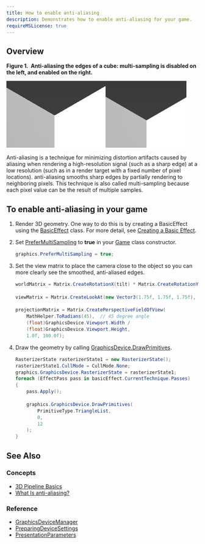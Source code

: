 ```yaml
---
title: How to enable anti-aliasing
description: Demonstrates how to enable anti-aliasing for your game.
requireMSLicense: true
---
```



## Overview

**Figure 1.  Anti-aliasing the edges of a cube: multi-sampling is disabled on the left, and enabled on the right.**

![Anti-aliasing the edges of a cube: multi-sampling is disabled on the left, and enabled on the right](../images/graphics_aa.jpg)

Anti-aliasing is a technique for minimizing distortion artifacts caused by aliasing when rendering a high-resolution signal (such as a sharp edge) at a low resolution (such as in a render target with a fixed number of pixel locations). anti-aliasing smooths sharp edges by partially rendering to neighboring pixels. This technique is also called multi-sampling because each pixel value can be the result of multiple samples.

## To enable anti-aliasing in your game

1. Render 3D geometry. One way to do this is by creating a BasicEffect using the [BasicEffect](xref:Microsoft.Xna.Framework.Graphics.BasicEffect) class. For more detail, see [Creating a Basic Effect](HowTo_Create_a_BasicEffect.md).

2. Set [PreferMultiSampling](/api/Microsoft.Xna.Framework.GraphicsDeviceManager.html#Microsoft_Xna_Framework_GraphicsDeviceManager_PreferMultiSampling) to **true** in your [Game](xref:Microsoft.Xna.Framework.Game) class constructor.

    ```csharp
    graphics.PreferMultiSampling = true;
    ```

3. Set the view matrix to place the camera close to the object so you can more clearly see the smoothed, anti-aliased edges.

    ```csharp
    worldMatrix = Matrix.CreateRotationX(tilt) * Matrix.CreateRotationY(tilt);
    
    viewMatrix = Matrix.CreateLookAt(new Vector3(1.75f, 1.75f, 1.75f), Vector3.Zero, Vector3.Up);
    
    projectionMatrix = Matrix.CreatePerspectiveFieldOfView(
        MathHelper.ToRadians(45),  // 45 degree angle
        (float)GraphicsDevice.Viewport.Width /
        (float)GraphicsDevice.Viewport.Height,
        1.0f, 100.0f);
    ```

4. Draw the geometry by calling [GraphicsDevice.DrawPrimitives](/api/Microsoft.Xna.Framework.Graphics.GraphicsDevice.html#Microsoft_Xna_Framework_Graphics_GraphicsDevice_DrawPrimitives_Microsoft_Xna_Framework_Graphics_PrimitiveType_System_Int32_System_Int32_).

    ```csharp
    RasterizerState rasterizerState1 = new RasterizerState();
    rasterizerState1.CullMode = CullMode.None;
    graphics.GraphicsDevice.RasterizerState = rasterizerState1;
    foreach (EffectPass pass in basicEffect.CurrentTechnique.Passes)
    {
        pass.Apply();
    
        graphics.GraphicsDevice.DrawPrimitives(
            PrimitiveType.TriangleList,
            0,
            12
        );
    }
    ```

## See Also

### Concepts

- [3D Pipeline Basics](../../whatis/graphics/WhatIs_3DRendering.md)
- [What Is anti-aliasing?](../../whatis/graphics/WhatIs_antialiasing.md)

### Reference

- [GraphicsDeviceManager](xref:Microsoft.Xna.Framework.GraphicsDeviceManager)
- [PreparingDeviceSettings](/api/Microsoft.Xna.Framework.GraphicsDeviceManager.html#Microsoft_Xna_Framework_GraphicsDeviceManager_PreparingDeviceSettings)
- [PresentationParameters](xref:Microsoft.Xna.Framework.Graphics.PresentationParameters)
